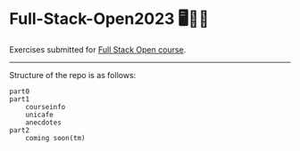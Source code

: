 # Full-Stack-Open2023 🖥️🚀🌠
Exercises submitted for [Full Stack Open course](https://fullstackopen.com/en/).

___

Structure of the repo is as follows:
~~~
part0
part1
    courseinfo
    unicafe
    anecdotes
part2
    coming soon(tm)
~~~
